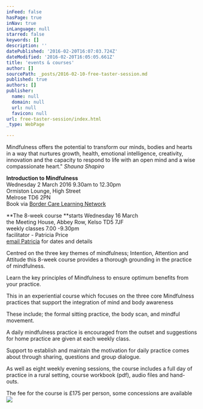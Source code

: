 ```yaml
---
inFeed: false
hasPage: true
inNav: true
inLanguage: null
starred: false
keywords: []
description: ''
datePublished: '2016-02-20T16:07:03.724Z'
dateModified: '2016-02-20T16:05:05.661Z'
title: 'events & courses'
author: []
sourcePath: _posts/2016-02-10-free-taster-session.md
published: true
authors: []
publisher:
  name: null
  domain: null
  url: null
  favicon: null
url: free-taster-session/index.html
_type: WebPage

---
```

Mindfulness offers the potential to transform our minds, bodies and hearts in a way that nurtures growth, health, emotional intelligence, creativity, innovation and the capacity to respond to life with an open mind and a wise compassionate heart."    _Shauna Shapiro_

**Introduction to Mindfulness**  
Wednesday 2 March 2016 9.30am to 12.30pm  
Ormiston Lounge, High Street  
Melrose TD6 2PN  
Book via  [Border Care Learning Network][0]

**The 8-week course **starts Wednesday 16 March   
the Meeting House, Abbey Row, Kelso TD5 7JF  
weekly classes 7.00 -9.30pm  
facilitator - Patricia Price  
[email Patricia][1] for dates and details

Centred on the three key themes of mindfulness; Intention,
Attention and Attitude this 8-week course provides a thorough grounding in the
practice of mindfulness. 

Learn the key principles of Mindfulness to ensure optimum
benefits from your practice.

This in an experiential course which focuses on 
the three core Mindfulness practices that support the integration of mind and body awareness

These include; the formal sitting practice, the body scan, and
mindful movement.

A daily mindfulness practice is encouraged from the outset
and suggestions for home practice are given at each weekly class.

Support to establish and maintain the motivation for daily
practice comes about through sharing, questions and group dialogue.

As well as eight weekly evening sessions, the course includes a full day of practice in a rural setting,  course workbook (pdf), audio files and hand-outs.

The fee for the course is £175 per person, some concessions are available
![](https://the-grid-user-content.s3-us-west-2.amazonaws.com/7be8a0f2-c591-430f-b22a-ac706009f670.jpg)

[0]: http://www.borderscarevoice.org.uk/training-bcln/
[1]: mail@mindfulness-borders.net